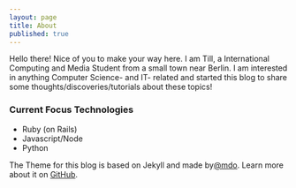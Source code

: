 ```yaml
---
layout: page
title: About
published: true
---
```


Hello there! Nice of you to make your way here. I am Till, a International Computing and Media Student from a small town near Berlin. I am interested in anything Computer Science- and IT- related and started this blog to share some thoughts/discoveries/tutorials about these topics!

### Current Focus Technologies
- Ruby (on Rails)
- Javascript/Node
- Python




The Theme for this blog is based on Jekyll and made by[@mdo](https://twitter.com/mdo).
Learn more about it on [GitHub](https://github.com/poole).
